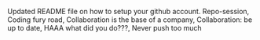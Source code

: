 Updated README file on how to setup your github account.
Repo-session,
Coding fury road,
Collaboration is the base of a company,
Collaboration: be up to date,
HAAA what did you do???,
Never push too much
